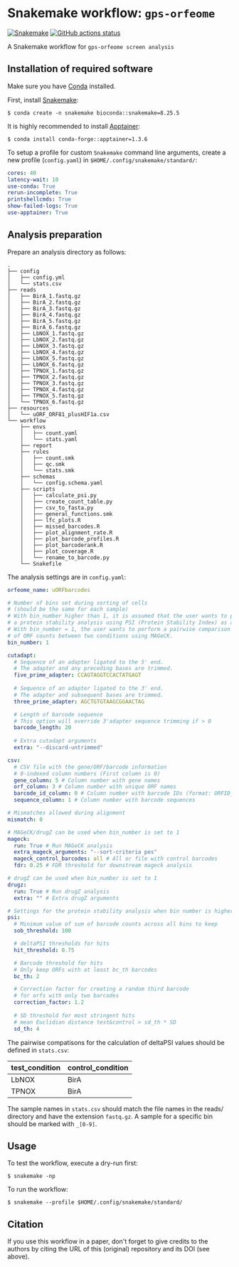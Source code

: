 # Snakemake workflow: `gps-orfeome`

[![Snakemake](https://img.shields.io/badge/snakemake-≥8.25.5-brightgreen.svg)](https://snakemake.github.io)
[![GitHub actions status](https://github.com/niekwit/gps-orfeome/workflows/Tests/badge.svg?branch=main)](https://github.com/niekwit/gps-orfeome/actions?query=branch%3Amain+workflow%3ATests)


A Snakemake workflow for `gps-orfeome screen analysis`

## Installation of required software 

Make sure you have [Conda](https://docs.conda.io/projects/conda/en/latest/index.html) installed.

First, install [Snakemake](https://snakemake.readthedocs.io/en/stable/):

```shell
$ conda create -n snakemake bioconda::snakemake=8.25.5
```

It is highly recommended to install [Apptainer](https://apptainer.org):

```shell
$ conda install conda-forge::apptainer=1.3.6
```

To setup a profile for custom `Snakemake` command line arguments, create a new profile (`config.yaml`) in `$HOME/.config/snakemake/standard/`:

```yaml
cores: 40
latency-wait: 10
use-conda: True
rerun-incomplete: True
printshellcmds: True
show-failed-logs: True
use-apptainer: True
```

## Analysis preparation

Prepare an analysis directory as follows:

```shell
.
├── config
│   ├── config.yml
│   └── stats.csv
├── reads
│   ├── BirA_1.fastq.gz
│   ├── BirA_2.fastq.gz
│   ├── BirA_3.fastq.gz
│   ├── BirA_4.fastq.gz
│   ├── BirA_5.fastq.gz
│   ├── BirA_6.fastq.gz
│   ├── LbNOX_1.fastq.gz
│   ├── LbNOX_2.fastq.gz
│   ├── LbNOX_3.fastq.gz
│   ├── LbNOX_4.fastq.gz
│   ├── LbNOX_5.fastq.gz
│   ├── LbNOX_6.fastq.gz
│   ├── TPNOX_1.fastq.gz
│   ├── TPNOX_2.fastq.gz
│   ├── TPNOX_3.fastq.gz
│   ├── TPNOX_4.fastq.gz
│   ├── TPNOX_5.fastq.gz
│   └── TPNOX_6.fastq.gz
├── resources
│   └── uORF_ORF81_plusHIF1a.csv
└── workflow
    ├── envs
    │   ├── count.yaml
    │   └── stats.yaml
    ├── report
    ├── rules
    │   ├── count.smk
    │   ├── qc.smk
    │   └── stats.smk
    ├── schemas
    │   └── config.schema.yaml
    ├── scripts
    │   ├── calculate_psi.py
    │   ├── create_count_table.py
    │   ├── csv_to_fasta.py
    │   ├── general_functions.smk
    │   ├── lfc_plots.R
    │   ├── missed_barcodes.R
    │   ├── plot_alignment_rate.R
    │   ├── plot_barcode_profiles.R
    │   ├── plot_barcoderank.R
    │   ├── plot_coverage.R
    │   └── rename_to_barcode.py
    └── Snakefile
```


The analysis settings are in `config.yaml`:

```yaml
orfeome_name: uORFbarcodes

# Number of bins set during sorting of cells 
# (should be the same for each sample)
# With bin_number higher than 1, it is assumed that the user wants to perform
# a protein stability analysis using PSI (Protein Stability Index) as a metric.
# With bin_number = 1, the user wants to perform a pairwise comparison 
# of ORF counts between two conditions using MAGeCK.
bin_number: 1

cutadapt:
  # Sequence of an adapter ligated to the 5' end. 
  # The adapter and any preceding bases are trimmed.
  five_prime_adapter: CCAGTAGGTCCACTATGAGT
  
  # Sequence of an adapter ligated to the 3' end.
  # The adapter and subsequent bases are trimmed.
  three_prime_adapter: AGCTGTGTAAGCGGAACTAG

  # Length of barcode sequence
  # This option will override 3'adapter sequence trimming if > 0
  barcode_length: 20
  
  # Extra cutadapt arguments
  extra: "--discard-untrimmed" 

csv: 
  # CSV file with the gene/ORF/barcode information
  # 0-indexed column numbers (First column is 0)
  gene_column: 5 # Column number with gene names
  orf_column: 3 # Column number with unique ORF names
  barcode_id_column: 0 # Column number with barcode IDs (format: ORFID_GeneID_[0-9])
  sequence_column: 1 # Column number with barcode sequences

# Mismatches allowed during alignment
mismatch: 0 

# MAGeCK/drugZ can be used when bin_number is set to 1
mageck:
  run: True # Run MAGeCK analysis
  extra_mageck_arguments: "--sort-criteria pos" 
  mageck_control_barcodes: all # All or file with control barcodes
  fdr: 0.25 # FDR threshold for downstream mageck analysis

# drugZ can be used when bin_number is set to 1
drugz:
  run: True # Run drugZ analysis
  extra: "" # Extra drugZ arguments

# Settings for the protein stability analysis when bin number is higher than 1
psi:
  # Minimum value of sum of barcode counts across all bins to keep
  sob_threshold: 100

  # deltaPSI thresholds for hits
  hit_threshold: 0.75

  # Barcode threshold for hits
  # Only keep ORFs with at least bc_th barcodes
  bc_th: 2

  # Correction factor for creating a random third barcode
  # for orfs with only two barcodes
  correction_factor: 1.2
  
  # SD threshold for most stringent hits
  # mean Euclidian distance test&control > sd_th * SD
  sd_th: 4
```

The pairwise compatisons for the calculation of deltaPSI values should be defined in `stats.csv`:

| test_condition | control_condition |
|----------------|-------------------|
| LbNOX	         |      BirA         |
| TPNOX	         |      BirA         |


The sample names in `stats.csv` should match the file names in the reads/ directory and have the extension `fastq.gz`. A sample for a specific bin should be marked with `_[0-9]`. 

## Usage

To test the workflow, execute a dry-run first:

```shell
$ snakemake -np
```

To run the workflow:

```shell
$ snakemake --profile $HOME/.config/snakemake/standard/
```


## Citation

If you use this workflow in a paper, don't forget to give credits to the authors by citing the URL of this (original) repository and its DOI (see above).


